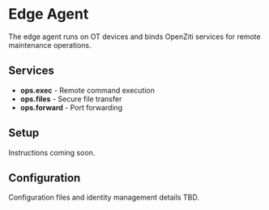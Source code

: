 # Edge Agent

The edge agent runs on OT devices and binds OpenZiti services for remote maintenance operations.

## Services

- **ops.exec** - Remote command execution
- **ops.files** - Secure file transfer
- **ops.forward** - Port forwarding

## Setup

Instructions coming soon.

## Configuration

Configuration files and identity management details TBD.
